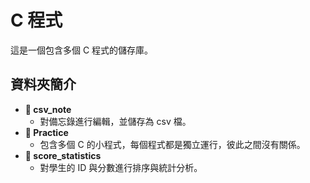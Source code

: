 # **C 程式**
這是一個包含多個 C 程式的儲存庫。

## **資料夾簡介**
- **📁 csv_note**
	- 對備忘錄進行編輯，並儲存為 csv 檔。
- **📁 Practice**
	- 包含多個 C 的小程式，每個程式都是獨立運行，彼此之間沒有關係。
- **📁 score_statistics**
	- 對學生的 ID 與分數進行排序與統計分析。